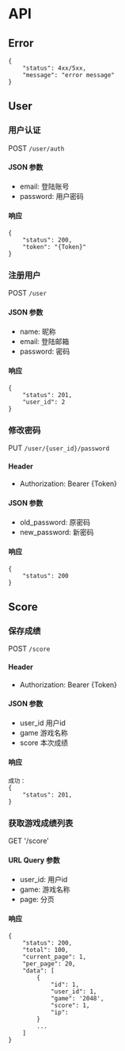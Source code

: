 # API

## Error

    {
        "status": 4xx/5xx,
        "message": "error message"
    }

## User

### 用户认证

POST `/user/auth`

#### JSON 参数

 - email: 登陆账号
 - password: 用户密码

#### 响应
    {
        "status": 200,
        "token": "{Token}"
    }

### 注册用户

POST `/user`

#### JSON 参数

 - name: 昵称
 - email: 登陆邮箱
 - password: 密码

#### 响应

    {
        "status": 201,
        "user_id": 2
    }

### 修改密码

PUT `/user/{user_id}/password`

#### Header

 - Authorization: Bearer {Token}

#### JSON 参数

 - old_password: 原密码
 - new_password: 新密码

#### 响应

    {
        "status": 200
    }

## Score

### 保存成绩

POST `/score`

#### Header

 - Authorization: Bearer {Token}

#### JSON 参数

 - user_id 用户id
 - game 游戏名称
 - score 本次成绩

#### 响应

    成功：
    {
        "status": 201,
    }
    
### 获取游戏成绩列表

GET '/score'

#### URL Query 参数

 - user_id: 用户id
 - game: 游戏名称
 - page: 分页
 
#### 响应
 
    {
        "status": 200,
        "total": 100,
        "current_page": 1,
        "per_page": 20,
        "data": [
            {
                "id": 1,
                "user_id": 1,
                "game": '2048',
                "score": 1,
                "ip": 
            }
            ...
        ]
    }
